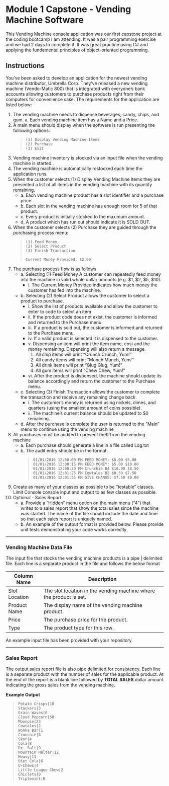 # Module 1 Capstone - Vending Machine Software

This Vending Machine console application was our first capstone project at the coding bootcamp I am attending. It was a pair programming exercise and we had 2 days to complete it. It was great practice using C# and applying the fundamental principles of object-oriented programming.

## Instructions

You’ve been asked to develop an application for the newest vending machine distributor,
Umbrella Corp. They’ve released a new vending machine (Vendo-Matic 800) that is integrated
with everyone’s bank accounts allowing customers to purchase products right from their
computers for convenience sake.
The requirements for the application are listed below:
1. The vending machine needs to dispense beverages, candy, chips, and gum.
a. Each vending machine item has a Name and a Price.
2. A main menu should display when the software is run presenting the following options:
    >```
    >(1) Display Vending Machine Items
    >(2) Purchase
    >(3) Exit
    >```
3. Vending machine inventory is stocked via an input file when the vending machine is
started..
4. The vending machine is automatically restocked each time the application runs.
5. When the customer selects (1) Display Vending Machine Items they are presented
a list of all items in the vending machine with its quantity remaining.
    * a. Each vending machine product has a slot identifier and a purchase price.
    * b. Each slot in the vending machine has enough room for 5 of that product.
    * c. Every product is initially stocked to the maximum amount.
    * d. A product which has run out should indicate it is SOLD OUT.
6. When the customer selects (2) Purchase they are guided through the purchasing
process menu:
    >```
    >(1) Feed Money
    >(2) Select Product
    >(3) Finish Transaction
    >
    > Current Money Provided: $2.00
    >```
7. The purchase process flow is as follows
    * a. Selecting (1) Feed Money A customer can repeatedly feed money into the
    machine in valid whole dollar amounts (e.g. $1, $2, $5, $10).
        * i. The Current Money Provided indicates how much money the customer
    has fed into the machine.
    * b. Selecting (2) Select Product allows the customer to select a product to
    purchase.
        * i. Show the list of products available and allow the customer to enter to
    code to select an item
        * ii. If the product code does not exist, the customer is informed and returned
    to the Purchase menu.
        * iii. If a product is sold out, the customer is informed and returned to the
    Purchase menu.
        * iv. If a valid product is selected it is dispensed to the customer.
        * v. Dispensing an item will print the item name, cost and the money
    remaining. Dispensing will also return a message.
            1.  All chip items will print “Crunch Crunch, Yum!”
            2. All candy items will print “Munch Munch, Yum!”
            3. All drink items will print “Glug Glug, Yum!”
            4. All gum items will print “Chew Chew, Yum!”
        * vi. After the product is dispensed, the machine should update its balance
    accordingly and return the customer to the Purchase menu.
    * c. Selecting (3) Finish Transaction allows the customer to complete the
    transaction and receive any remaining change back.
        * i. The customer’s money is returned using nickels, dimes, and quarters
    (using the smallest amount of coins possible).
        * ii. The machine’s current balance should be updated to $0 remaining.
    * d. After the purchase is complete the user is returned to the “Main” menu to
    continue using the vending machine
8. All purchases must be audited to prevent theft from the vending machine
    * a. Each purchase should generate a line in a file called Log.txt
    * b. The audit entry should be in the format:
        >```
        > 01/01/2016 12:00:00 PM FEED MONEY: $5.00 $5.00
         >01/01/2016 12:00:15 PM FEED MONEY: $5.00 $10.00
         >01/01/2016 12:00:20 PM Crunchie B4 $10.00 $8.50
         >01/01/2016 12:01:25 PM Cowtales B2 $8.50 $7.50
         >01/01/2016 12:01:35 PM GIVE CHANGE: $7.50 $0.00
         >```
9. Create as many of your classes as possible to be “testable” classes. Limit Console
console input and output to as few classes as possible.
10. Optional - Sales Report
    * a. Provide a “Hidden” menu option on the main menu (“4”) that writes to a sales
report that show the total sales since the machine was started. The name of the
file should include the date and time so that each sales report is uniquely named.
    * b. An example of the output format is provided below.
Please provide unit tests demonstrating your code works correctly
___
### **Vending Machine Data File**
The input file that stocks the vending machine products is a pipe | delimited file. Each line is a separate product in the file and follows the below format

| Column Name   | Description |
----------------|-------------|
| Slot Location | The slot location in the vending machine where the product is set. |
| Product Name  | The display name of the vending machine product.                   |
| Price         | The purchase price for the product.                                |
| Type          | The product type for this row.                                     |

An example input file has been provided with your repository.

 ---
 ###  **Sales Report**
 The output sales report file is also pipe delimited for consistency. Each line is a separate product with the number of sales for the applicable product. At the end of the report is a blank line followed by **TOTAL SALES** dollar amount indicating the gross sales from the vending machine.

 **Example Output**

>```
>Potato Crisps|10
>Stackers|3
>Grain Waves|0
>Cloud Popcorn|50
>Moonpie|23
>Cowtales|2
>Wonka Bar|1
>Crunchie|3
>Skor|4
>Cola|8
>Dr. Salt|9
>Mountain Melter|12
>Heavy|11
>Diet Cola|6
>U-Chews|4
>Little League Chew|2
>Chiclets|0
>Triplemint|0
>```
